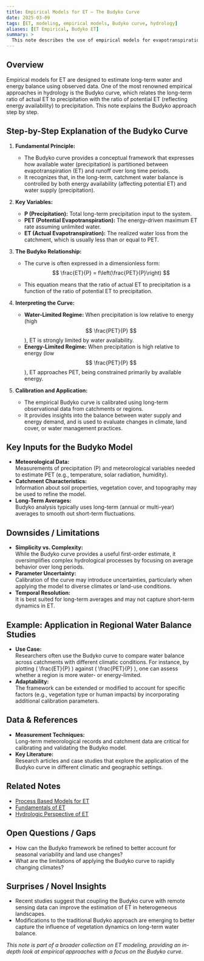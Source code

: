 ```yaml
---
title: Empirical Models for ET – The Budyko Curve
date: 2025-03-09
tags: [ET, modeling, empirical models, Budyko curve, hydrology]
aliases: [ET Empirical, Budyko ET]
summary: >
  This note describes the use of empirical models for evapotranspiration (ET) with a focus on the Budyko curve. It explains the basic principles, step-by-step approach, key inputs, limitations, and provides context for how the Budyko framework is used in hydrological analysis.
---
```


## Overview
Empirical models for ET are designed to estimate long-term water and energy balance using observed data. One of the most renowned empirical approaches in hydrology is the Budyko curve, which relates the long-term ratio of actual ET to precipitation with the ratio of potential ET (reflecting energy availability) to precipitation. This note explains the Budyko approach step by step.

## Step-by-Step Explanation of the Budyko Curve

1. **Fundamental Principle:**  
   - The Budyko curve provides a conceptual framework that expresses how available water (precipitation) is partitioned between evapotranspiration (ET) and runoff over long time periods.
   - It recognizes that, in the long-term, catchment water balance is controlled by both energy availability (affecting potential ET) and water supply (precipitation).

2. **Key Variables:**
   - **P (Precipitation):** Total long-term precipitation input to the system.
   - **PET (Potential Evapotranspiration):** The energy-driven maximum ET rate assuming unlimited water.
   - **ET (Actual Evapotranspiration):** The realized water loss from the catchment, which is usually less than or equal to PET.

3. **The Budyko Relationship:**  
   - The curve is often expressed in a dimensionless form:
$$
\frac{ET}{P} = f\left(\frac{PET}{P}\right)
$$

   - This equation means that the ratio of actual ET to precipitation is a function of the ratio of potential ET to precipitation.

4. **Interpreting the Curve:**
   - **Water-Limited Regime:** When precipitation is low relative to energy (high 
     $$
     \frac{PET}{P}
     $$), ET is strongly limited by water availability.
   - **Energy-Limited Regime:** When precipitation is high relative to energy (low 
     $$
     \frac{PET}{P}
     $$), ET approaches PET, being constrained primarily by available energy.


5. **Calibration and Application:**  
   - The empirical Budyko curve is calibrated using long-term observational data from catchments or regions.
   - It provides insights into the balance between water supply and energy demand, and is used to evaluate changes in climate, land cover, or water management practices.

## Key Inputs for the Budyko Model
- **Meteorological Data:**  
  Measurements of precipitation (P) and meteorological variables needed to estimate PET (e.g., temperature, solar radiation, humidity).
- **Catchment Characteristics:**  
  Information about soil properties, vegetation cover, and topography may be used to refine the model.
- **Long-Term Averages:**  
  Budyko analysis typically uses long-term (annual or multi-year) averages to smooth out short-term fluctuations.

## Downsides / Limitations
- **Simplicity vs. Complexity:**  
  While the Budyko curve provides a useful first-order estimate, it oversimplifies complex hydrological processes by focusing on average behavior over long periods.
- **Parameter Uncertainty:**  
  Calibration of the curve may introduce uncertainties, particularly when applying the model to diverse climates or land-use conditions.
- **Temporal Resolution:**  
  It is best suited for long-term averages and may not capture short-term dynamics in ET.

## Example: Application in Regional Water Balance Studies
- **Use Case:**  
  Researchers often use the Budyko curve to compare water balance across catchments with different climatic conditions. For instance, by plotting \( \frac{ET}{P} \) against \( \frac{PET}{P} \), one can assess whether a region is more water- or energy-limited.
- **Adaptability:**  
  The framework can be extended or modified to account for specific factors (e.g., vegetation type or human impacts) by incorporating additional calibration parameters.

## Data & References
- **Measurement Techniques:**  
  Long-term meteorological records and catchment data are critical for calibrating and validating the Budyko model.
- **Key Literature:**  
  Research articles and case studies that explore the application of the Budyko curve in different climatic and geographic settings.

## Related Notes
- [Process Based Models for ET](Process_Based_Models_for_ET.md)
- [Fundamentals of ET](../01_Conceptual_Understanding/Fundamentals_of_ET.md)
- [Hydrologic Perspective of ET](Hydrologic_Perspective_of_ET.md)

## Open Questions / Gaps
- How can the Budyko framework be refined to better account for seasonal variability and land use changes?
- What are the limitations of applying the Budyko curve to rapidly changing climates?

## Surprises / Novel Insights
- Recent studies suggest that coupling the Budyko curve with remote sensing data can improve the estimation of ET in heterogeneous landscapes.
- Modifications to the traditional Budyko approach are emerging to better capture the influence of vegetation dynamics on long-term water balance.

*This note is part of a broader collection on ET modeling, providing an in-depth look at empirical approaches with a focus on the Budyko curve.*
